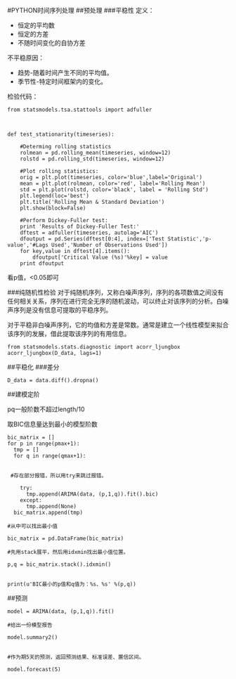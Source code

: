 #PYTHON时间序列处理
##预处理
###平稳性
定义：
   
* 恒定的平均数   
* 恒定的方差   
* 不随时间变化的自协方差   

不平稳原因：

* 趋势-随着时间产生不同的平均值。
* 季节性-特定时间框架内的变化。

检验代码：

	from statsmodels.tsa.stattools import adfuller



	def test_stationarity(timeseries):
	    
	    #Determing rolling statistics
	    rolmean = pd.rolling_mean(timeseries, window=12)
	    rolstd = pd.rolling_std(timeseries, window=12)
	
	    #Plot rolling statistics:
	    orig = plt.plot(timeseries, color='blue',label='Original')
	    mean = plt.plot(rolmean, color='red', label='Rolling Mean')
	    std = plt.plot(rolstd, color='black', label = 'Rolling Std')
	    plt.legend(loc='best')
	    plt.title('Rolling Mean & Standard Deviation')
	    plt.show(block=False)
	    
	    #Perform Dickey-Fuller test:
	    print 'Results of Dickey-Fuller Test:'
	    dftest = adfuller(timeseries, autolag='AIC')
	    dfoutput = pd.Series(dftest[0:4], index=['Test Statistic','p-value','#Lags Used','Number of Observations Used'])
	    for key,value in dftest[4].items():
	        dfoutput['Critical Value (%s)'%key] = value
	    print dfoutput

看p值，<0.05即可

###纯随机性检验
对于纯随机序列，又称白噪声序列，序列的各项数值之间没有任何相关关系，序列在进行完全无序的随机波动，可以终止对该序列的分析。白噪声序列是没有信息可提取的平稳序列。


对于平稳非白噪声序列，它的均值和方差是常数。通常是建立一个线性模型来拟合该序列的发展，借此提取该序列的有用信息。
	
	from statsmodels.stats.diagnostic import acorr_ljungbox
	acorr_ljungbox(D_data, lags=1)


##平稳化
###差分

	D_data = data.diff().dropna()


##建模定阶

pq一般阶数不超过length/10

取BIC信息量达到最小的模型阶数

	bic_matrix = [] 
	for p in range(pmax+1):
	  tmp = []
	  for q in range(qmax+1):
	
	
	 #存在部分报错，所以用try来跳过报错。
	
	    try: 
	      tmp.append(ARIMA(data, (p,1,q)).fit().bic)
	    except:
	      tmp.append(None)
	  bic_matrix.append(tmp)
	
	#从中可以找出最小值
	
	bic_matrix = pd.DataFrame(bic_matrix) 
	
	#先用stack展平，然后用idxmin找出最小值位置。
	
	p,q = bic_matrix.stack().idxmin() 
	
	
	print(u'BIC最小的p值和q值为：%s、%s' %(p,q)) 

##预测

	model = ARIMA(data, (p,1,q)).fit() 
	
	#给出一份模型报告
	
	model.summary2() 
	
	
	#作为期5天的预测，返回预测结果、标准误差、置信区间。
	
	model.forecast(5) 